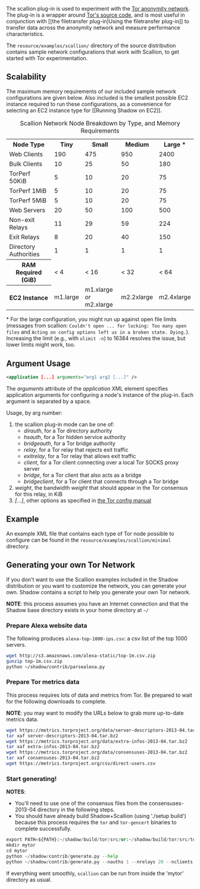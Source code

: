 The scallion plug-in is used to experiment with the [Tor anonymity network](https://www.torproject.org/). The plug-in is a wrapper around [Tor's source code](https://gitweb.torproject.org/tor.git), and is most useful in conjunction with [[the filetransfer plug-in|Using the filetransfer plug-in]] to transfer data across the anonymity network and measure performance characteristics.

The `resource/examples/scallion/` directory of the source distribution contains sample network configurations that work with Scallion, to get started with Tor experimentation.

## Scalability

The maximum memory requirements of our included sample network configurations are given below. Also included is the smallest possible EC2 instance required to run these configurations, as a convenience for selecting an EC2 instance type for [[Running Shadow on EC2]].

<table>
  <caption>Scallion Network Node Breakdown by Type, and Memory Requirements</caption>
  <tr>
    <th>Node Type</th><th>Tiny</th><th>Small</th><th>Medium</th><th>Large *</th>
  </tr>
  <tr>
    <td>Web Clients</td><td>190</td><td>475</td><td>950</td><td>2400</td>
  </tr>
  <tr>
    <td>Bulk Clients</td><td>10</td><td>25</td><td>50</td><td>180</td>
  </tr>
  <tr>
    <td>TorPerf 50KiB</td><td>5</td><td>10</td><td>20</td><td>75</td>
  </tr>
  <tr>
    <td>TorPerf 1MiB</td><td>5</td><td>10</td><td>20</td><td>75</td>
  </tr>
  <tr>
    <td>TorPerf 5MiB</td><td>5</td><td>10</td><td>20</td><td>75</td>
  </tr>
  <tr>
    <td>Web Servers</td><td>20</td><td>50</td><td>100</td><td>500</td>
  </tr>
  <tr>
    <td>Non-exit Relays</td><td>11</td><td>29</td><td>59</td><td>224</td>
  </tr>
  <tr>
    <td>Exit Relays</td><td>8</td><td>20</td><td>40</td><td>150</td>
  </tr>
  <tr>
    <td>Directory Authorities</td><td>1</td><td>1</td><td>1</td><td>1</td>
  </tr>
  <tr>
    <th>RAM Required (GiB)</th><td>&lt; 4</td><td>&lt; 16</td><td>&lt; 32</td><td>&lt; 64</td>
  </tr>
  <tr>
    <th>EC2 Instance</th><td>m1.large</td><td>m1.xlarge <i>or</i><br /> m2.xlarge</td><td>m2.2xlarge</td><td>m2.4xlarge</td>
  </tr>
</table>

\* For the large configuration, you might run up against open file limits (messages from scallion: `Couldn't open ... for locking: Too many open files` and `Acting on config options left us in a broken state. Dying.`). Increasing the limit (e.g., with `ulimit -n`) to 16384 resolves the issue, but lower limits might work, too.

## Argument Usage

```xml
<application [...] arguments="arg1 arg2 [...]" />
```

The _arguments_ attribute of the _application_ XML element specifies application arguments for configuring a node's instance of the plug-in. Each argument is separated by a space.

Usage, by arg number:
   1. the scallion plug-in mode can be one of:
      + _dirauth_, for a Tor directory authority
      + _hsauth_, for a Tor hidden service authority
      + _bridgeauth_, for a Tor bridge authority
      + _relay_, for a Tor relay that rejects exit traffic
      + _exitrelay_, for a Tor relay that allows exit traffic
      + _client_, for a Tor client connecting over a local Tor SOCKS proxy server
      + _bridge_, for a Tor client that also acts as a bridge
      + _bridgeclient_, for a Tor client that connects through a Tor bridge
   1. _weight_, the bandwidth _weight_ that should appear in the Tor consensus for this relay, in KiB
   1. _[...]_, other options as specified in [the Tor config manual](https://www.torproject.org/docs/tor-manual-dev.html.en)

## Example

An example XML file that contains each type of Tor node possible to configure can be found in the `resource/examples/scallion/minimal` directory.

## Generating your own Tor Network

If you don't want to use the Scallion examples included in the Shadow distribution or you want to customize the network, you can generate your own. Shadow contains a script to help you generate your own Tor network.

**NOTE**: this process assumes you have an Internet connection and that the Shadow base directory exists in your home directory at `~/`

### Prepare Alexa website data

The following produces `alexa-top-1000-ips.csv`: a csv list of the top 1000 servers.

```bash
wget http://s3.amazonaws.com/alexa-static/top-1m.csv.zip
gunzip top-1m.csv.zip
python ~/shadow/contrib/parsealexa.py
```

### Prepare Tor metrics data

This process requires lots of data and metrics from Tor. Be prepared to wait for the following downloads to complete.

**NOTE**: you may want to modify the URLs below to grab more up-to-date metrics data.

```bash
wget https://metrics.torproject.org/data/server-descriptors-2013-04.tar.bz2
tar xaf server-descriptors-2013-04.tar.bz2
wget https://metrics.torproject.org/data/extra-infos-2013-04.tar.bz2
tar xaf extra-infos-2013-04.tar.bz2
wget https://metrics.torproject.org/data/consensuses-2013-04.tar.bz2
tar xaf consensuses-2013-04.tar.bz2
wget https://metrics.torproject.org/csv/direct-users.csv
```

### Start generating!

**NOTES**:
  + You'll need to use one of the consensus files from the consensuses-2013-04 directory in the following steps.
  + You should have already build Shadow+Scallion (using './setup build') because this process requires the `tor` and `tor-gencert` binaries to complete successfully.

```python
export PATH=${PATH}:~/shadow/build/tor/src/or:~/shadow/build/tor/src/tools
mkdir mytor
cd mytor
python ~/shadow/contrib/generate.py --help
python ~/shadow/contrib/generate.py --nauths 1 --nrelays 20 --nclients 200 --nservers 20 --fim 0.0 --fweb 0.90 --fp2p 0.0 --fbulk 0.10 --nperf50k 10 --nperf1m 10 --nperf5m 10 ../alexa-top-1000-ips.csv ../2013-04-30-23-00-00-consensus ../server-descriptors-2013-04/ ../extra-infos-2013-04/ ../direct-users-2013-04.csv
```

If everything went smoothly, `scallion` can be run from inside the 'mytor' directory as usual.

